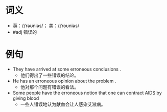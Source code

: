 # 词义
- 英：/ɪˈrəʊniəs/； 美：/ɪˈroʊniəs/
- #adj 错误的
# 例句
- They have arrived at some erroneous conclusions .
	- 他们得出了一些错误的结论。
- He has an erroneous opinion about the problem .
	- 他对那个问题有错误的看法。
- Some people have the erroneous notion that one can contract AIDS by giving blood
	- 一些人错误地认为献血会让人感染艾滋病。
